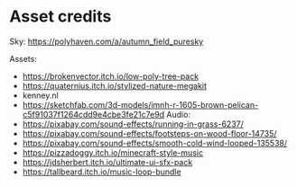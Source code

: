 # Asset credits

Sky: https://polyhaven.com/a/autumn_field_puresky

Assets:
- https://brokenvector.itch.io/low-poly-tree-pack
- https://quaternius.itch.io/stylized-nature-megakit
- kenney.nl
- https://sketchfab.com/3d-models/imnh-r-1605-brown-pelican-c5f91037f1264cdd9e4cbe3fe21c7e9d
Audio: 
- https://pixabay.com/sound-effects/running-in-grass-6237/
- https://pixabay.com/sound-effects/footsteps-on-wood-floor-14735/
- https://pixabay.com/sound-effects/smooth-cold-wind-looped-135538/
- https://pizzadoggy.itch.io/minecraft-style-music
- https://jdsherbert.itch.io/ultimate-ui-sfx-pack
- https://tallbeard.itch.io/music-loop-bundle
